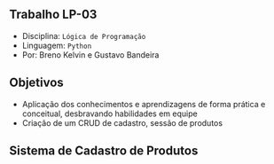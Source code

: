 ## Trabalho LP-03
- Disciplina: `Lógica de Programação`
- Linguagem: `Python`
- Por: Breno Kelvin e Gustavo Bandeira

## Objetivos
- Aplicação dos conhecimentos e aprendizagens de forma prática e conceitual, desbravando habilidades em equipe
- Criação de um CRUD de cadastro, sessão de produtos

## Sistema de Cadastro de Produtos
